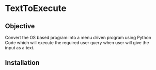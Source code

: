 # TextToExecute
## Objective
Convert the OS based program into a menu driven program using Python Code which will execute the required user query when user will give the input as a text.

## Installation

